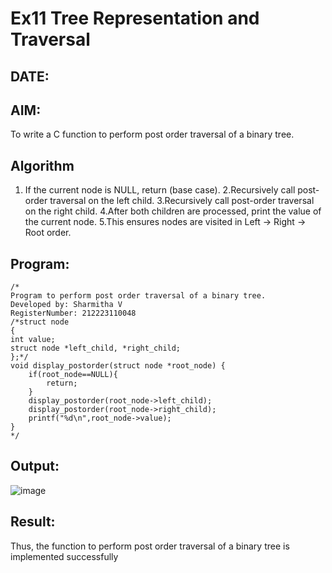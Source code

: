 # Ex11 Tree Representation and Traversal
## DATE:
## AIM:
To write a C function to perform post order traversal of a binary tree.

## Algorithm
1. If the current node is NULL, return (base case).
2.Recursively call post-order traversal on the left child.
3.Recursively call post-order traversal on the right child.
4.After both children are processed, print the value of the current node.
5.This ensures nodes are visited in Left → Right → Root order.

## Program:
```
/*
Program to perform post order traversal of a binary tree.
Developed by: Sharmitha V
RegisterNumber: 212223110048
/*struct node
{
int value;
struct node *left_child, *right_child;
};*/
void display_postorder(struct node *root_node) {
    if(root_node==NULL){
        return;
    }
    display_postorder(root_node->left_child);
    display_postorder(root_node->right_child);
    printf("%d\n",root_node->value);
}
*/
```

## Output:

![image](https://github.com/user-attachments/assets/8da0ebc3-1c6d-40c3-9e5c-a2aa05dc2adb)


## Result:
Thus, the function to perform post order traversal of a binary tree is implemented successfully
